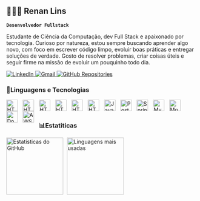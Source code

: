 ## 👨🏾‍💻 Renan Lins

**`Desenvolvedor Fullstack`**

Estudante de Ciência da Computação, dev Full Stack e apaixonado por tecnologia. Curioso por natureza, estou sempre buscando aprender algo novo, com foco em escrever código limpo, evoluir boas práticas e entregar soluções de verdade. Gosto de resolver problemas, criar coisas úteis e seguir firme na missão de evoluir um pouquinho todo dia.



<p align="left">
   <a href="https://www.linkedin.com/in/renan-lins-1bb1ab348/">
      <img alt="LinkedIn" title="Connect with me on LinkedIn" src="https://custom-icon-badges.demolab.com/badge/-LinkedIn-blue?style=for-the-badge&logo=linkedin&logoColor=white&labelColor=0077B5"/>
   </a>
   <a href="mailto:rinan18@gmail.com">
      <img alt="Gmail" title="Envie-me um e-mail" src="https://custom-icon-badges.demolab.com/badge/-Gmail-D14836?style=for-the-badge&logo=mail&logoColor=white"/>
   </a>
   <a href=https://github.com/renanloliveira?tab=repositories>
      <img alt="GitHub Repositories" title="Check out my GitHub repositories" src="https://custom-icon-badges.demolab.com/badge/-My%20Repos-blue?style=for-the-badge&logoColor=white&logo=repo"/>
   </a>
</p>

### 🤖Linguagens e Tecnologias

<img 
    align="left" 
    alt="HTML"
    title="HTML" 
    width="30px" 
    style="padding-right: 10px;" 
    src="https://cdn.jsdelivr.net/gh/devicons/devicon@latest/icons/html5/html5-original.svg" 
/>

<img align="left" 
    alt="HTML"
    title="HTML" 
    width="30px" 
    style="padding-right: 10px;"
src="https://cdn.jsdelivr.net/gh/devicons/devicon@latest/icons/css3/css3-original.svg"
 />


<img 
 align="left" 
    alt="HTML"
    title="HTML" 
    width="30px" 
    style="padding-right: 10px;"
src="https://cdn.jsdelivr.net/gh/devicons/devicon@latest/icons/javascript/javascript-original.svg"
 />

 <img 
  align="left" 
    alt="HTML"
    title="HTML" 
    width="30px" 
    style="padding-right: 10px;"
 src="https://cdn.jsdelivr.net/gh/devicons/devicon@latest/icons/typescript/typescript-original.svg" 
 />

 <img  align="left" 
    alt="HTML"
    title="HTML" 
    width="30px" 
    style="padding-right: 10px;"
 src="https://cdn.jsdelivr.net/gh/devicons/devicon@latest/icons/angular/angular-original.svg" 
 />

 <img 
  align="left" 
    alt="HTML"
    title="HTML" 
    width="30px" 
    style="padding-right: 10px;"
 src="https://cdn.jsdelivr.net/gh/devicons/devicon@latest/icons/bootstrap/bootstrap-original.svg"
  />

 <img 
  align="left" 
  alt="Java"
  title="Java" 
  width="30px" 
  style="padding-right: 10px;"
  src="https://cdn.jsdelivr.net/gh/devicons/devicon@latest/icons/java/java-original.svg" 
  />

<img 
  align="left" 
  alt="PostgreSQL"
  title="PostgreSQL" 
  width="30px" 
  style="padding-right: 10px;"
  src="https://cdn.jsdelivr.net/gh/devicons/devicon@latest/icons/postgresql/postgresql-original.svg"
   />

<img 
  align="left" 
  alt="Spring"
  title="Spring" 
  width="30px" 
  style="padding-right: 10px;"
  src="https://cdn.jsdelivr.net/gh/devicons/devicon@latest/icons/spring/spring-original.svg" 
  />

<img 
  align="left" 
  alt="MySQL"
  title="MySQL" 
  width="30px" 
  style="padding-right: 10px;"
  src="https://cdn.jsdelivr.net/gh/devicons/devicon@latest/icons/mysql/mysql-original.svg" 
  />

<img 
  align="left" 
  alt="MongoDB"
  title="MongoDB" 
  width="30px" 
  style="padding-right: 10px;"
  src="https://cdn.jsdelivr.net/gh/devicons/devicon@latest/icons/mongodb/mongodb-original.svg"
   />

<img 
  align="left" 
  alt="Docker"
  title="Docker" 
  width="30px" 
  style="padding-right: 10px;"
  src="https://cdn.jsdelivr.net/gh/devicons/devicon@latest/icons/docker/docker-original.svg"
   />

<img 
  align="left" 
  alt="AWS"
  title="AWS" 
  width="30px" 
  style="padding-right: 10px;"
  src="https://cdn.jsdelivr.net/gh/devicons/devicon@latest/icons/amazonwebservices/amazonwebservices-original-wordmark.svg" 
  />


<br/>
<br/>

### 📊Estatiticas


<div align="left" style="display: flex; gap: 10px;">
  <img 
    alt="Estatísticas do GitHub" 
    height="150" 
    src="https://github-readme-stats.vercel.app/api?username=renanloliveira&show_icons=true&theme=dark&include_all_commits=true&locale=pt-br&hide_border=true&card_width=350"
  /> 
  <img 
    alt="Linguagens mais usadas" 
    height="150" 
    src="https://github-readme-stats.vercel.app/api/top-langs/?username=renanloliveira&theme=dark&layout=compact&custom_title=Tecnologias&langs_count=6&hide_border=true&card_width=350"
  />
</div>
